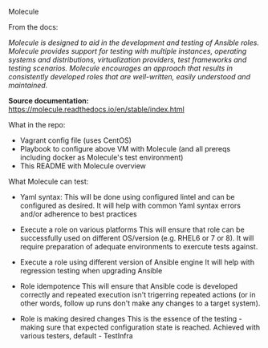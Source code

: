 Molecule

From the docs:

*Molecule is designed to aid in the development and testing of Ansible roles.*
*Molecule provides support for testing with multiple instances, operating systems and distributions, virtualization providers, test frameworks and testing scenarios.*
*Molecule encourages an approach that results in consistently developed roles that are well-written, easily understood and maintained.*


**Source documentation:**
https://molecule.readthedocs.io/en/stable/index.html

What in the repo:
- Vagrant config file (uses CentOS)
- Playbook to configure above VM with Molecule (and all prereqs including docker as Molecule's test environment)
- This README with Molecule overview

What Molecule can test:

- Yaml syntax:
  This will be done using configured lintel and can be configured as desired.
  It will help with common Yaml syntax errors and/or adherence to best practices
  
- Execute a role on various platforms
  This will ensure that role can be successfully used on different OS/version (e.g. RHEL6 or 7 or 8). It will require preparation of adequate environments to exercute tests against.
  
- Execute a role using different version of Ansible engine
  It will help with regression testing when upgrading Ansible
  
- Role idempotence
  This will ensure that Ansible code is developed correctly and repeated execution isn't trigerring repeated actions (or in other words, follow up runs don't make any changes to a target system).
  
- Role is making desired changes
  This is the essence of the testing - making sure that expected configuration state is reached. Achieved with various testers, default - TestInfra
  
  
  


